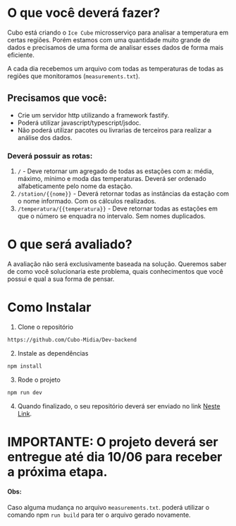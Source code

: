 # O que você deverá fazer?

Cubo está criando o `Ice Cube` microsserviço para analisar a temperatura em certas regiões. Porém estamos com uma quantidade muito grande de dados e precisamos de uma forma de analisar esses dados de forma mais eficiente.

A cada dia recebemos um arquivo com todas as temperaturas de todas as regiões que monitoramos (`measurements.txt`).

## Precisamos que você:

-    Crie um servidor http utilizando a framework fastify.
-    Poderá utilizar javascript/typescript/jsdoc.
-    Não poderá utilizar pacotes ou livrarias de terceiros para realizar a análise dos dados.

### Deverá possuir as rotas:

1. `/` - Deve retornar um agregado de todas as estações com a: média, máximo, mínimo e moda das temperaturas. Deverá ser ordenado alfabeticamente pelo nome da estação.
2. `/station/{{nome}}` - Deverá retornar todas as instâncias da estação com o nome informado. Com os cálculos realizados.
3. `/temperatura/{{temperatura}}` - Deve retornar todas as estações em que o número se enquadra no intervalo. Sem nomes duplicados.

# O que será avaliado?

A avaliação não será exclusivamente baseada na solução. Queremos saber de como você solucionaria este problema, quais conhecimentos que você possui e qual a sua forma de pensar.

# Como Instalar

1. Clone o repositório

```bash
https://github.com/Cubo-Midia/Dev-backend
```

2. Instale as dependências
```bash
npm install
```
3. Rode o projeto
```bash
npm run dev
```
4. Quando finalizado, o seu repositório deverá ser enviado no link [Neste Link](https://docs.google.com/forms/d/e/1FAIpQLSdPHpdu71srDEgM53BGcuHVecxRjS8kmBJOaZefvoJOEn36_A/viewform).

# **IMPORTANTE:** O projeto deverá ser entregue até dia 10/06 para receber a próxima etapa.

#### Obs:

Caso alguma mudança no arquivo `measurements.txt`. poderá utilizar o comando npm `run build` para ter o arquivo gerado novamente.

